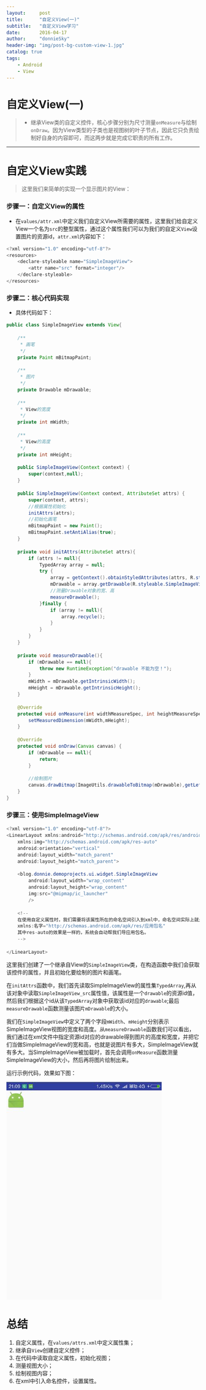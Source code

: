 ```yaml
---
layout:     post
title:      "自定义View(一)"
subtitle:   "自定义View学习"
date:       2016-04-17
author:     "donnieSky"
header-img: "img/post-bg-custom-view-1.jpg"
catalog: true
tags:
    - Android
    - View
---
```


# 自定义View(一)

> * 继承View类的自定义控件，核心步骤分别为尺寸测量`onMeasure`与绘制`onDraw`。因为View类型的子类也是视图树的叶子节点，因此它只负责绘制好自身的内容即可，而这两步就是完成它职责的所有工作。

----

# 自定义View实践

> 这里我们来简单的实现一个显示图片的View：

### 步骤一：自定义View的属性

* 在`values/attr.xml`中定义我们自定义View所需要的属性，这里我们给自定义View一个名为`src`的整型属性，通过这个属性我们可以为我们的自定义`View`设置图片的资源id，`attr.xml`内容如下：

```java
<?xml version="1.0" encoding="utf-8"?>
<resources>
    <declare-styleable name="SimpleImageView">
        <attr name="src" format="integer"/>
    </declare-styleable>
</resources>
```

### 步骤二：核心代码实现

* 具体代码如下：

```java
public class SimpleImageView extends View{

    /**
     * 画笔
     */
    private Paint mBitmapPaint;

    /**
     * 图片
     */
    private Drawable mDrawable;

    /**
     * View的宽度
     */
    private int mWidth;

    /**
     * View的高度
     */
    private int mHeight;

    public SimpleImageView(Context context) {
        super(context,null);
    }

    public SimpleImageView(Context context, AttributeSet attrs) {
        super(context, attrs);
        //根据属性初始化
        initAttrs(attrs);
        //初始化画笔
        mBitmapPaint = new Paint();
        mBitmapPaint.setAntiAlias(true);
    }

    private void initAttrs(AttributeSet attrs){
        if (attrs != null){
            TypedArray array = null;
            try {
                array = getContext().obtainStyledAttributes(attrs, R.styleable.SimpleImageView);
                mDrawable = array.getDrawable(R.styleable.SimpleImageView_src);
                //测量Drawable对象的宽、高
                measureDrawable();
            }finally {
                if (array != null){
                    array.recycle();
                }
            }
        }
    }

    private void measureDrawable(){
        if (mDrawable == null){
            throw new RuntimeException("drawable 不能为空！");
        }
        mWidth = mDrawable.getIntrinsicWidth();
        mHeight = mDrawable.getIntrinsicHeight();
    }

    @Override
    protected void onMeasure(int widthMeasureSpec, int heightMeasureSpec) {
        setMeasuredDimension(mWidth,mHeight);
    }

    @Override
    protected void onDraw(Canvas canvas) {
        if (mDrawable == null){
            return;
        }

        //绘制图片
        canvas.drawBitmap(ImageUtils.drawableToBitmap(mDrawable),getLeft(),getTop(),mBitmapPaint);
    }
}
```

### 步骤三：使用SimpleImageView

```java
<?xml version="1.0" encoding="utf-8"?>
<LinearLayout xmlns:android="http://schemas.android.com/apk/res/android"
    xmlns:img="http://schemas.android.com/apk/res-auto"
    android:orientation="vertical"
    android:layout_width="match_parent"
    android:layout_height="match_parent">

    <blog.donnie.demoprojects.ui.widget.SimpleImageView
        android:layout_width="wrap_content"
        android:layout_height="wrap_content"
        img:src="@mipmap/ic_launcher"
        />
        
    <!--
    在使用自定义属性时，我们需要将该属性所在的命名空间引入到xml中，命名空间实际上就是该工程的应用包名。因为自定义的属性集最终会编译为R类，R类的完整路径是应用的包名.R,格式如下：
    xmlns:名字="http://schemas.android.com/apk/res/应用包名"
    其中res-auto的效果是一样的，系统会自动帮我们导应用包名。
    -->

</LinearLayout>
```

这里我们创建了一个继承自View的`SimpleImageView`类，在构造函数中我们会获取该控件的属性，并且初始化要绘制的图片和画笔。

在`initAttrs`函数中，我们首先读取SimpleImageView的属性集`TypedArray`,再从该对象中读取`SimpleImageView_src`属性值，该属性是一个`drawable`的资源id值，然后我们根据这个id从该`TypedArray`对象中获取该id对应的`drawable`;最后`measureDrawable`函数测量该图片`mDrawable`的大小。

我们在`SimpleImageView`中定义了两个字段`mWidth`、`mHeight`分别表示SimpleImageView视图的宽度和高度。从`measureDrawable`函数我们可以看出，我们通过在xml文件中指定资源id对应的drawable得到图片的高度和宽度，并把它们当做SimpleImageView的宽和高，也就是说图片有多大，SimpleImageView就有多大。当SimpleImageView被加载时，首先会调用`onMeasure`函数测量SimpleImageView的大小，然后再将图片绘制出来。

运行示例代码，效果如下图：

![img](/img/in-post/simple-imageview.jpg)

# 总结

1. 自定义属性，在`values/attrs.xml`中定义属性集；
2. 继承自`View`创建自定义控件；
3. 在代码中读取自定义属性，初始化视图；
4. 测量视图大小；
5. 绘制视图内容；
6. 在xml中引入命名控件，设置属性。









